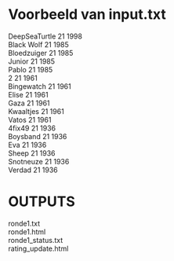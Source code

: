 # Voorbeeld van input.txt  
DeepSeaTurtle   21   1998  
Black Wolf   21   1985  
Bloedzuiger   21   1985  
Junior   21   1985  
Pablo   21   1985  
2   21   1961  
Bingewatch   21   1961  
Elise   21   1961  
Gaza   21   1961  
Kwaaltjes   21   1961  
Vatos   21   1961  
4fix49   21   1936  
Boysband   21   1936  
Eva   21   1936  
Sheep   21   1936  
Snotneuze   21   1936  
Verdad   21   1936  

# OUTPUTS  
ronde1.txt  
ronde1.html  
ronde1_status.txt  
rating_update.html  
